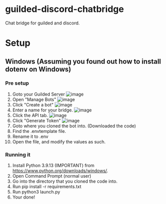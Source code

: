# guilded-discord-chatbridge
Chat bridge for guilded and discord.
# Setup
## Windows (Assuming you found out how to install dotenv on Windows)
### Pre setup
1. Goto your Guilded Server
![image](https://user-images.githubusercontent.com/104375741/233507981-6e4f0832-14e3-4a2d-9298-b1e5a0cd5fe3.png)
2. Open "Manage Bots"
![image](https://user-images.githubusercontent.com/104375741/233508135-7f6ee929-1571-41c8-ac2c-c193bb3ef708.png)
3. Click "Create a bot"
![image](https://user-images.githubusercontent.com/104375741/233508347-499d16da-ecd6-4756-99af-dd0f5ece8a08.png)
4. Enter a name for your bridge.
![image](https://user-images.githubusercontent.com/104375741/233508401-0661ca3b-4846-466b-b1b0-82c972848ebe.png)
5. Click the API tab.
![image](https://user-images.githubusercontent.com/104375741/233508807-7bd0b1c1-15e9-4318-9e08-f3113713cd1f.png)
6. Click "Generate Token"
![image](https://user-images.githubusercontent.com/104375741/233508939-bab47906-5224-451f-be69-16c599d55fb5.png)
7. Goto where you cloned the bot into. (Downloaded the code)
8. Find the .envtemplate file.
9. Rename it to .env
10. Open the file, and modify the values as such.
### Running it
1. Install Python 3.9.13 (IMPORTANT) from https://www.python.org/downloads/windows/.
2. Open Command Prompt (normal user)
3. Go into the directory that you cloned the code into.
4. Run pip install -r requirements.txt
5. Run python3 launch.py
6. Your done!
